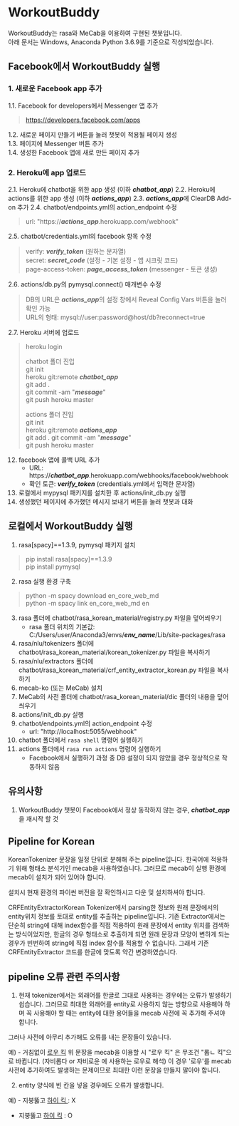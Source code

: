 # WorkoutBuddy
WorkoutBuddy는 rasa와 MeCab을 이용하여 구현된 챗봇입니다.  
아래 문서는 Windows, Anaconda Python 3.6.9를 기준으로 작성되었습니다.  

## Facebook에서 WorkoutBuddy 실행

### 1. 새로운 Facebook app 추가
1.1. Facebook for developers에서 Messenger 앱 추가  
> https://developers.facebook.com/apps  

1.2. 새로운 페이지 만들기 버튼을 눌러 챗봇이 적용될 페이지 생성  
1.3. 페이지에 Messenger 버튼 추가  
1.4. 생성한 Facebook 앱에 새로 만든 페이지 추가  

### 2. Heroku에  app 업로드
2.1. Heroku에 chatbot을 위한 app 생성 (이하 ***chatbot_app***)
2.2. Heroku에 actions를 위한 app 생성 (이하 ***actions_app***)
2.3. ***actions_app***에 ClearDB Add-on 추가
2.4. chatbot/endpoints.yml의 action_endpoint 수정
> url: "https://***actions_app***.herokuapp.com/webhook"  

2.5. chatbot/credentials.yml의 facebook 항목 수정
> verify: ***verify_token*** (원하는 문자열)  
> secret: ***secret_code*** (설정 - 기본 설정 - 앱 시크릿 코드)  
> page-access-token: ***page_access_token*** (messenger - 토큰 생성)  

2.6. actions/db.py의 pymysql.connect() 매개변수 수정
> DB의 URL은 ***actions_app***의 설정 창에서 Reveal Config Vars 버튼을 눌러 확인 가능  
> URL의 형태: mysql://user:password@host/db?reconnect=true  

2.7. Heroku 서버에 업로드
> heroku login  
>   
> chatbot 폴더 진입  
> git init  
> heroku git:remote ***chatbot_app***  
> git add .  
> git commit -am "***message***"  
> git push heroku master  
>   
> actions 폴더 진입  
> git init  
> heroku git:remote ***actions_app***  
> git add .
> git commit -am "***message***"  
> git push heroku master
12. facebook 앱에 콜백 URL 추가
	* URL: https://***chatbot_app***.herokuapp.com/webhooks/facebook/webhook
	* 확인 토큰: ***verify_token*** (credentials.yml에서 입력한 문자열)
13. 로컬에서 mypysql 패키지를 설치한 후 actions/init_db.py 실행
14. 생성했던 페이지에 추가했던 메시지 보내기 버튼을 눌러 챗봇과 대화

## 로컬에서 WorkoutBuddy 실행
1. rasa[spacy]==1.3.9, pymysql 패키지 설치
> pip install rasa[spacy]==1.3.9  
> pip install pymysql
2. rasa 실행 환경 구축
> python -m spacy download en_core_web_md  
> python -m spacy link en_core_web_md en
3. rasa 폴더에 chatbot/rasa_korean_material/registry.py 파일을 덮어씌우기
	* rasa 폴더 위치의 기본값: C:/Users/user/Anaconda3/envs/***env_name***/Lib/site-packages/rasa
4. rasa/nlu/tokenizers 폴더에 chatbot/rasa_korean_material/korean_tokenizer.py 파일을 복사하기
5. rasa/nlu/extractors 폴더에 chatbot/rasa_korean_material/crf_entity_extractor_korean.py 파일을 복사하기
6. mecab-ko (또는 MeCab) 설치
7. MeCab의 사전 폴더에 chatbot/rasa_korean_material/dic 폴더의 내용을 덮어씌우기
8. actions/init_db.py 실행
9. chatbot/endpoints.yml의 action_endpoint 수정
	* url: "http\://localhost:5055/webhook"
10. chatbot 폴더에서 ```rasa shell``` 명령어 실행하기
11. actions 폴더에서 ```rasa run actions``` 명령어 실행하기
	* Facebook에서 실행하기 과정 중 DB 설정이 되지 않았을 경우 정상적으로 작동하지 않음

## 유의사항
1. WorkoutBuddy 챗봇이 Facebook에서 정상 동작하지 않는 경우, ***chatbot_app***을 재시작 할 것

## Pipeline for Korean

KoreanTokenizer
문장을 일정 단위로 분해해 주는 pipeline입니다.
한국어에 적용하기 위해 형태소 분석기인 mecab을 사용하였습니다.
그러므로 mecab이 실행 환경에 mecab이 설치가 되어 있어야 합니다.

설치시 현재 환경의 파이썬 버전을 잘 확인하시고 다운 및 설치하셔야 합니다.


CRFEntityExtractorKorean
Tokenizer에서 parsing한 정보와 원래 문장에서의 entity위치 정보를 토대로 entity를 추출하는 pipeline입니다.
기존 Extractor에서는 단순히 string에 대해 index함수를 직접 적용하여 원래 문장에서 entity 위치를 검색하는 방식이었지만, 한글의 경우 형태소로 추출하게 되면 원래 문장과 모양이 변하게 되는 경우가 빈번하여 string에 직접 index 함수를 적용할 수 없습니다.
그래서 기존 CRFEntityExtractor 코드를 한글에 맞도록 약간 변경하였습니다.


## pipeline 오류 관련 주의사항

1. 현재 tokenizer에서는 외래어를 한글로 그대로 사용하는 경우에는 오류가 발생하기 쉽습니다. 
그러므로 최대한 외래어를 entity로 사용하지 않는 방향으로 사용해야 하며 꼭 사용해야 할 때는 entity에 대한 용어들을 mecab 사전에 꼭 추가해 주셔야 합니다.

그러나 사전에 아무리 추가해도 오류를 내는 문장들이 있습니다.

예) - 거침없이 [로우 킥](entity)
위 문장을 mecab을 이용할 시 "로우 킥" 은 무조건 "롭ㄴ 킥"으로 바뀝니다. (자비롭다 or 자비로운 에 사용하는 로우로 해석)
이 경우 '로우'를 mecab사전에 추가하여도 발생하는 문제이므로 최대한 이런 문장을 만들지 말아야 합니다.

2. entity 양식에 빈 칸을 넣을 경우에도 오류가 발생합니다.

예) - 지붕뚫고 [하이 킥 ](entity)  : X
- 지붕뚫고 [하이 킥](entity)  : O


